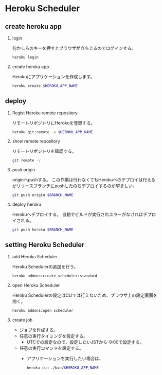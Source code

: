 # Heroku Scheduler

## create heroku app

1. login

    何かしらのキーを押すとブラウザが立ち上るのでログインする。

    ``` bash
    heroku login
    ```

2. create heroku app

    Herokuにアプリケーションを作成します。

    ``` bash
    heroku create $HEROKU_APP_NAME
    ```

## deploy

1. Regist Heroku remote repository

    リモートリポジトリにHerokuを登録する。

    ``` bash
    heroku git:remote -a $HEROKU_APP_NAME
    ```

2. show remote repository

    リモートリポジトリを確認する。

    ``` bash
    git remote -v
    ```

3. push origin

    originへpushする。
    この作業は行わなくてもHerokuへのデプロイは行えるがリリースブランチにpushしたのちデプロイするのが望ましい。

    ``` bash
    git push origin $BRANCH_NAME
    ```

4. deploy heroku

    Herokuへデプロイする。
    自動でビルドが実行されエラーがなければデプロイされる。

    ``` bash
    git push heroku $BRANCH_NAME
    ```

## setting Heroku Scheduler

1. add Heroku Scheduler

    Heroku Schedulerの追加を行う。

    ``` bash
    heroku addons:create scheduler:standard
    ```

2. open Heroku Scheduler

    Heroku Schedulerの設定はCLIでは行えないため、ブラウザ上の設定画面を開く。

    ``` bash
    heroku addons:open scheduler
    ```

3. create job

    - ジョブを作成する。
    - 任意の実行タイミングを設定する。
      - UTCでの設定なので、設定したいJSTから-9:00で設定する。
    - 任意の実行コマンドを設定する。
      - アプリケーションを実行したい場合は、

        ``` bash
        heroku run ./bin/$HEROKU_APP_NAME
        ```
